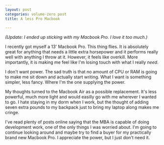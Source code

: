 ```yaml
---
layout: post
categories: volume-zero post
title: A less Pro Macbook
  
---
```



_(Update: I ended up sticking with my Macbook Pro. I love it too much.)_

I recently got myself a 13' Macbook Pro. This thing flies. It is absolutely great for anything that needs a little extra horsepower and it performs really well with anything I throw at it. However, it feels like overkill. More importantly, it is making me feel like I'm losing touch with what I really *need*.

I don't want power. The sad truth is that no amount of CPU or RAM is going to make me sit down and actually start writing. What I want is something simpler, less fancy. Where I'm the one supplying the power.

My thoughts turned to the Macbook Air as a possible replacement. It's less powerful, much more light and would easilly go with me wherever I wanted to go. I hate staying in my dorm when I work, but the thought of adding seven extra pounds to my backpack just to bring my laptop along makes me cringe.

I've read plenty of posts online saying that the MBA is capable of doing development work, one of the only things I was worried about. I'm going to continue looking around and maybe try to find a buyer for my practically brand new Macbook Pro. I appreciate the power, but I just don't need it.

